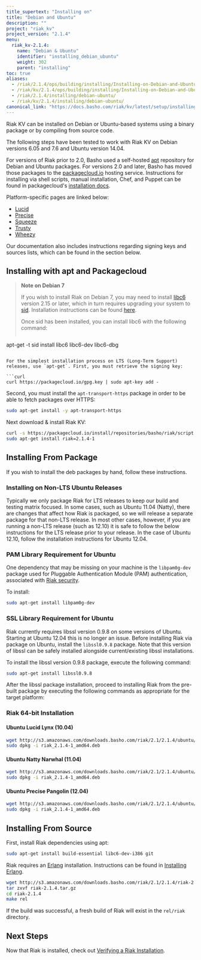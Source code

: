 ```yaml
---
title_supertext: "Installing on"
title: "Debian and Ubuntu"
description: ""
project: "riak_kv"
project_version: "2.1.4"
menu:
  riak_kv-2.1.4:
    name: "Debian & Ubuntu"
    identifier: "installing_debian_ubuntu"
    weight: 302
    parent: "installing"
toc: true
aliases:
  - /riak/2.1.4/ops/building/installing/Installing-on-Debian-and-Ubuntu
  - /riak/kv/2.1.4/ops/building/installing/Installing-on-Debian-and-Ubuntu
  - /riak/2.1.4/installing/debian-ubuntu/
  - /riak/kv/2.1.4/installing/debian-ubuntu/
canonical_link: "https://docs.basho.com/riak/kv/latest/setup/installing/debian-ubuntu"
---
```


[install source index]: /riak/kv/2.1.4/setup/installing/source/
[security index]: /riak/kv/2.1.4/using/security/
[install source erlang]: /riak/kv/2.1.4/setup/installing/source/erlang
[install verify]: /riak/kv/2.1.4/setup/installing/verify

Riak KV can be installed on Debian or Ubuntu-based systems using a binary
package or by compiling from source code.

The following steps have been tested to work with Riak KV on
Debian versions 6.05 and 7.6 and Ubuntu version 14.04.

For versions of Riak prior to 2.0, Basho used a self-hosted
[apt](http://en.wikipedia.org/wiki/Advanced_Packaging_Tool) repository
for Debian and Ubuntu packages. For versions 2.0 and later, Basho has
moved those packages to the
[packagecloud.io](https://packagecloud.io/basho/riak?filter=debs)
hosting service. Instructions for installing via shell scripts, manual
installation, Chef, and Puppet can be found in packagecloud's
[installation docs](https://packagecloud.io/basho/riak/install).

Platform-specific pages are linked below:

* [Lucid](https://packagecloud.io/basho/riak/packages/ubuntu/lucid/riak_2.1.4-1_amd64.deb)
* [Precise](https://packagecloud.io/basho/riak/packages/ubuntu/precise/riak_2.1.4-1_amd64.deb)
* [Squeeze](https://packagecloud.io/basho/riak/packages/debian/squeeze/riak_2.1.4-1_amd64.deb)
* [Trusty](https://packagecloud.io/basho/riak/packages/ubuntu/trusty/riak_2.1.4-1_amd64.deb)
* [Wheezy](https://packagecloud.io/basho/riak/packages/debian/wheezy/riak_2.1.4-1_amd64.deb)

Our documentation also includes instructions regarding signing keys and
sources lists, which can be found in the section below.

## Installing with apt and Packagecloud

> **Note on Debian 7**
>
> If you wish to install Riak on Debian 7, you may need to install
[libc6](://packages.debian.org/search?keywords=libc6) version 2.15 or
later, which in turn requires upgrading your system to
[sid](https://www.debian.org/releases/sid/). Installation instructions
can be found
[here](https://wiki.debian.org/DebianUnstable#How_do_I_install_Sid.3F).
>
> Once sid has been installed, you can install libc6 with the following
command:
>
>```bash
apt-get -t sid install libc6 libc6-dev libc6-dbg
```

For the simplest installation process on LTS (Long-Term Support)
releases, use `apt-get`. First, you must retrieve the signing key:

```curl
curl https://packagecloud.io/gpg.key | sudo apt-key add -
```

Second, you must install the `apt-transport-https` package in order to
be able to fetch packages over HTTPS:

```bash
sudo apt-get install -y apt-transport-https
```

Next download & install Riak KV:

```bash
curl -s https://packagecloud.io/install/repositories/basho/riak/script.deb.sh | sudo bash
sudo apt-get install riak=2.1.4-1
```

## Installing From Package

If you wish to install the deb packages by hand, follow these
instructions.

### Installing on Non-LTS Ubuntu Releases

Typically we only package Riak for LTS releases to keep our build and
testing matrix focused.  In some cases, such as Ubuntu 11.04 (Natty),
there are changes that affect how Riak is packaged, so we will release a
separate package for that non-LTS release. In most other cases, however,
if you are running a non-LTS release (such as 12.10) it is safe to
follow the below instructions for the LTS release prior to your release.
In the case of Ubuntu 12.10, follow the installation instructions for
Ubuntu 12.04.

### PAM Library Requirement for Ubuntu

One dependency that may be missing on your machine is the `libpam0g-dev`
package used for Pluggable Authentication Module (PAM) authentication,
associated with [Riak security][security index].

To install:

```bash
sudo apt-get install libpam0g-dev
```

### SSL Library Requirement for Ubuntu

Riak currently requires libssl version 0.9.8 on some versions of Ubuntu.
Starting at Ubuntu 12.04 this is no longer an issue. Before installing
Riak via package on Ubuntu, install the `libssl0.9.8` package. Note that
this version of libssl can be safely installed alongside
current/existing libssl installations.

To install the libssl version 0.9.8 package, execute the following
command:

```bash
sudo apt-get install libssl0.9.8
```

After the libssl package installation, proceed to installing Riak from
the pre-built package by executing the following commands as appropriate
for the target platform:

### Riak 64-bit Installation

#### Ubuntu Lucid Lynx (10.04)

```bash
wget http://s3.amazonaws.com/downloads.basho.com/riak/2.1/2.1.4/ubuntu/lucid/riak_2.1.4-1_amd64.deb
sudo dpkg -i riak_2.1.4-1_amd64.deb
```

#### Ubuntu Natty Narwhal (11.04)

```bash
wget http://s3.amazonaws.com/downloads.basho.com/riak/2.1/2.1.4/ubuntu/natty/riak_2.1.4-1_amd64.deb
sudo dpkg -i riak_2.1.4-1_amd64.deb
```

#### Ubuntu Precise Pangolin (12.04)

```bash
wget http://s3.amazonaws.com/downloads.basho.com/riak/2.1/2.1.4/ubuntu/precise/riak_2.1.4-1_amd64.deb
sudo dpkg -i riak_2.1.4-1_amd64.deb
```

## Installing From Source

First, install Riak dependencies using apt:

```bash
sudo apt-get install build-essential libc6-dev-i386 git
```

Riak requires an [Erlang](http://www.erlang.org/) installation.
Instructions can be found in [Installing Erlang][install source erlang].

```bash
wget http://s3.amazonaws.com/downloads.basho.com/riak/2.1/2.1.4/riak-2.1.4.tar.gz
tar zxvf riak-2.1.4.tar.gz
cd riak-2.1.4
make rel
```

If the build was successful, a fresh build of Riak will exist in the
`rel/riak` directory.

## Next Steps

Now that Riak is installed, check out [Verifying a Riak Installation][install verify].
